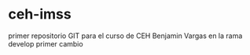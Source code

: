 # ceh-imss
primer repositorio GIT para el curso de CEH
Benjamin Vargas
en la rama develop
primer cambio
